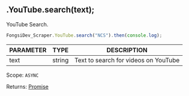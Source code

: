 ## .YouTube.search(text);

YouTube Search.

```js
FongsiDev_Scraper.YouTube.search("NCS").then(console.log);
```

| PARAMETER | TYPE   | DESCRIPTION         |
| --------- | ------ | ------------------- |
| text       | string | Text to search for videos on YouTube |

Scope: `ASYNC`

Returns: <a href="https://developer.mozilla.org/en-US/docs/Web/JavaScript/Reference/Global_Objects/Promise">Promise</a><Object>
